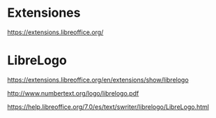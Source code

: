 
# Extensiones

https://extensions.libreoffice.org/

# LibreLogo

https://extensions.libreoffice.org/en/extensions/show/librelogo

http://www.numbertext.org/logo/librelogo.pdf

https://help.libreoffice.org/7.0/es/text/swriter/librelogo/LibreLogo.html